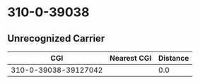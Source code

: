 # 310-0-39038
## Unrecognized Carrier


| CGI | Nearest CGI | Distance |
|-----|-------------|----------|
| 310-0-39038-39127042 |  | 0.0 |
